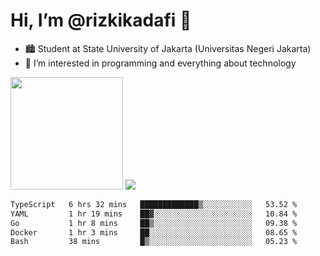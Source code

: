 # Hi, I’m @rizkikadafi 👋
- 🏙 Student at State University of Jakarta (Universitas Negeri Jakarta)
- 👀 I’m interested in programming and everything about technology
<img height="180em" src="https://github-readme-stats.vercel.app/api?username=rizkikadafi&show_icons=true&hide_border=true&&count_private=true&include_all_commits=true" />
<img src="https://github-readme-stats.vercel.app/api/top-langs/?username=rizkikadafi&show_icons=true&hide_border=true&&count_private=true&include_all_commits=true" />

<!--START_SECTION:waka-->

```txt
TypeScript   6 hrs 32 mins   █████████████▒░░░░░░░░░░░   53.52 %
YAML         1 hr 19 mins    ██▓░░░░░░░░░░░░░░░░░░░░░░   10.84 %
Go           1 hr 8 mins     ██▒░░░░░░░░░░░░░░░░░░░░░░   09.38 %
Docker       1 hr 3 mins     ██░░░░░░░░░░░░░░░░░░░░░░░   08.65 %
Bash         38 mins         █▒░░░░░░░░░░░░░░░░░░░░░░░   05.23 %
```

<!--END_SECTION:waka-->

<!---
rizkikadafi/rizkikadafi is a ✨ special ✨ repository because its `README.md` (this file) appears on your GitHub profile.
You can click the Preview link to take a look at your changes.
--->
